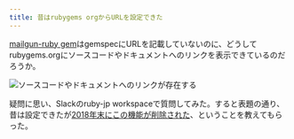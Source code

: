 ```yaml
---
title: 昔はrubygems orgからURLを設定できた
---
```

[mailgun-ruby gem](https://rubygems.org/gems/mailgun-ruby)はgemspecにURLを記載していないのに、どうしてrubygems.orgにソースコードやドキュメントへのリンクを表示できているのだろうか。

![](https://lh5.googleusercontent.com/uKxyc6nS7u4eoANGakYZsfMeTzysnVZlDfARfh8SBhkBaGgQ-5NUZ8rtLKyavD0L7xX9u4K8Jpcx53rAxkuOcm0d3YeVjF4uj1vNJZ7vFyJCGQ-DDfEbV5m-ak2Y-e1xJe1fj2kqXAZ65IrRKS7SHb4gAtJM5nWrsOnd055me7q7tTQgzIJKjKIWE5nQ "ソースコードやドキュメントへのリンクが存在する")

疑問に思い、Slackのruby-jp workspaceで質問してみた。すると表題の通り、昔は設定できたが[2018年末にこの機能が削除された](https://github.com/rubygems/rubygems.org/pull/1815)、ということを教えてもらった。
